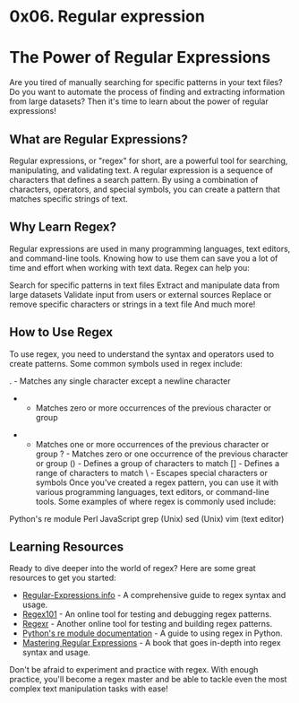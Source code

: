 # 0x06. Regular expression
# The Power of Regular Expressions
Are you tired of manually searching for specific patterns in your text files? Do you want to automate the process of finding and extracting information from large datasets? Then it's time to learn about the power of regular expressions!

## What are Regular Expressions?
Regular expressions, or "regex" for short, are a powerful tool for searching, manipulating, and validating text. A regular expression is a sequence of characters that defines a search pattern. By using a combination of characters, operators, and special symbols, you can create a pattern that matches specific strings of text.

## Why Learn Regex?
Regular expressions are used in many programming languages, text editors, and command-line tools. Knowing how to use them can save you a lot of time and effort when working with text data. Regex can help you:

Search for specific patterns in text files
Extract and manipulate data from large datasets
Validate input from users or external sources
Replace or remove specific characters or strings in a text file
And much more!
## How to Use Regex
To use regex, you need to understand the syntax and operators used to create patterns. Some common symbols used in regex include:

. - Matches any single character except a newline character
* - Matches zero or more occurrences of the previous character or group
+ - Matches one or more occurrences of the previous character or group
? - Matches zero or one occurrence of the previous character or group
() - Defines a group of characters to match
[] - Defines a range of characters to match
\ - Escapes special characters or symbols
Once you've created a regex pattern, you can use it with various programming languages, text editors, or command-line tools. Some examples of where regex is commonly used include:

Python's re module
Perl
JavaScript
grep (Unix)
sed (Unix)
vim (text editor)
## Learning Resources
Ready to dive deeper into the world of regex? Here are some great resources to get you started:
<ul>
<li><a href="https://www.regular-expressions.info/">Regular-Expressions.info</a> - A comprehensive guide to regex syntax and usage.</li>
<li><a href="https://regex101.com/">Regex101</a> - An online tool for testing and debugging regex patterns.</li>
<li><a href="https://regexr.com/">Regexr</a> - Another online tool for testing and building regex patterns.</li>
<li><a href="https://docs.python.org/3/library/re.html">Python's re module documentation</a> - A guide to using regex in Python.</li>
<li><a href="https://www.oreilly.com/library/view/mastering-regular-expressions/9780596528126/">Mastering Regular Expressions</a> - A book that goes in-depth into regex syntax and usage.</li>
</ul>
Don't be afraid to experiment and practice with regex. With enough practice, you'll become a regex master and be able to tackle even the most complex text manipulation tasks with ease!
